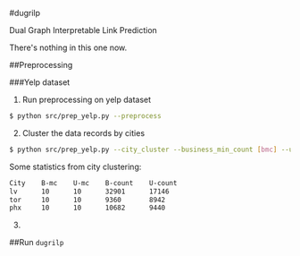 #dugrilp

Dual Graph Interpretable Link Prediction

There's nothing in this one now.

##Preprocessing

###Yelp dataset
1. Run preprocessing on yelp dataset
```bash
$ python src/prep_yelp.py --preprocess
```

2. Cluster the data records by cities
```bash
$ python src/prep_yelp.py --city_cluster --business_min_count [bmc] --user_min_count [umc]
```

Some statistics from city clustering:
```bash
City    B-mc    U-mc    B-count    U-count
lv      10      10      32901      17146
tor     10      10      9360       8942
phx     10      10      10682      9440
```

3. 

##Run `dugrilp`


